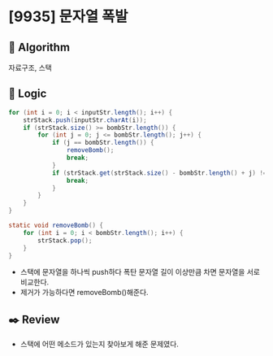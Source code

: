# [9935] 문자열 폭발
## :pushpin: **Algorithm**

자료구조, 스택

## :round_pushpin: **Logic**

```java
for (int i = 0; i < inputStr.length(); i++) {
	strStack.push(inputStr.charAt(i));
	if (strStack.size() >= bombStr.length()) {
		for (int j = 0; j <= bombStr.length(); j++) {
			if (j == bombStr.length()) {
				removeBomb();
				break;
			}
			if (strStack.get(strStack.size() - bombStr.length() + j) != bombStr.charAt(j)) {
				break;
			}
		}
	}
}
  ```
```java
static void removeBomb() {
	for (int i = 0; i < bombStr.length(); i++) {
		strStack.pop();
	}
}
```
   - 스택에 문자열을 하나씩 push하다 폭탄 문자열 길이 이상만큼 차면 문자열을 서로 비교한다.
   - 제거가 가능하다면 removeBomb()해준다.
  
  
## :black_nib: **Review**
 - 스택에 어떤 메소드가 있는지 찾아보게 해준 문제였다.



  
  	

  
